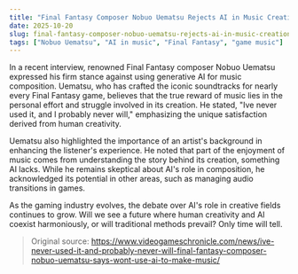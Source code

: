 ```yaml
---
title: "Final Fantasy Composer Nobuo Uematsu Rejects AI in Music Creation"
date: 2025-10-20
slug: final-fantasy-composer-nobuo-uematsu-rejects-ai-in-music-creation
tags: ["Nobuo Uematsu", "AI in music", "Final Fantasy", "game music"]
---
```


In a recent interview, renowned Final Fantasy composer Nobuo Uematsu expressed his firm stance against using generative AI for music composition. Uematsu, who has crafted the iconic soundtracks for nearly every Final Fantasy game, believes that the true reward of music lies in the personal effort and struggle involved in its creation. He stated, "Ive never used it, and I probably never will," emphasizing the unique satisfaction derived from human creativity.

Uematsu also highlighted the importance of an artist's background in enhancing the listener's experience. He noted that part of the enjoyment of music comes from understanding the story behind its creation, something AI lacks. While he remains skeptical about AI's role in composition, he acknowledged its potential in other areas, such as managing audio transitions in games.

As the gaming industry evolves, the debate over AI's role in creative fields continues to grow. Will we see a future where human creativity and AI coexist harmoniously, or will traditional methods prevail? Only time will tell.
> Original source: https://www.videogameschronicle.com/news/ive-never-used-it-and-probably-never-will-final-fantasy-composer-nobuo-uematsu-says-wont-use-ai-to-make-music/